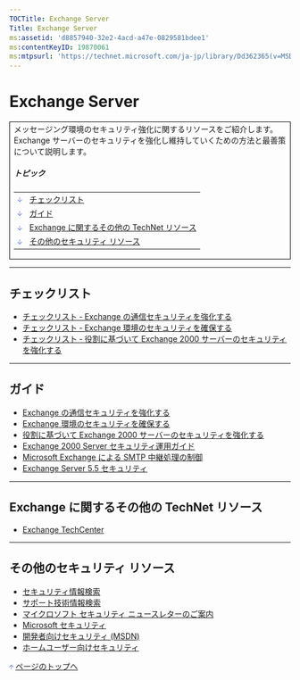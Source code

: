 ```yaml
---
TOCTitle: Exchange Server
Title: Exchange Server
ms:assetid: 'd8857940-32e2-4acd-a47e-0829581bdee1'
ms:contentKeyID: 19870061
ms:mtpsurl: 'https://technet.microsoft.com/ja-jp/library/Dd362365(v=MSDN.10)'
---
```


Exchange Server
===============

<table border="0" cellpadding="0" cellspacing="0">
<tbody>
<tr>
<td style="border:1px solid black;" colspan="5">
メッセージング環境のセキュリティ強化に関するリソースをご紹介します。Exchange サーバーのセキュリティを強化し維持していくための方法と最善策について説明します。
  
##### トピック
  
|                                                                                                                                                                              |                                                    |  
|------------------------------------------------------------------------------------------------------------------------------------------------------------------------------|----------------------------------------------------|  
| [<img src="images/dd362365.arrow_px_down(ja-jp,TechNet.10).gif" alt="チェックリスト" width="7" height="9" />](#eaa)                             | [チェックリスト](#eaa)                             |  
| [<img src="images/dd362365.arrow_px_down(ja-jp,TechNet.10).gif" alt="ガイド" width="7" height="9" />](#ekb)                                     | [ガイド](#ekb)                                     |  
| [<img src="images/dd362365.arrow_px_down(ja-jp,TechNet.10).gif" alt="Exchange に関するその他の TechNet リソース" width="7" height="9" />](#eab) | [Exchange に関するその他の TechNet リソース](#eab) |  
| [<img src="images/dd362365.arrow_px_down(ja-jp,TechNet.10).gif" alt="その他のセキュリティ リソース" width="7" height="9" />](#edc)              | [その他のセキュリティ リソース](#edc)              |

</td>
</tr>
</tbody>
</table>
<p> </p>

------------------------------------------------------------------------

チェックリスト
--------------

-   [チェックリスト ‐ Exchange の通信セキュリティを強化する](http://www.microsoft.com/japan/technet/security/prodtech/exchangeserver/secmod47.mspx)
-   [チェックリスト ‐ Exchange 環境のセキュリティを確保する](http://www.microsoft.com/japan/technet/security/prodtech/exchangeserver/secmod45.mspx)
-   [チェックリスト ‐ 役割に基づいて Exchange 2000 サーバーのセキュリティを強化する](http://www.microsoft.com/japan/technet/security/prodtech/exchangeserver/secmod46.mspx)

------------------------------------------------------------------------

ガイド
------

-   [Exchange の通信セキュリティを強化する](http://www.microsoft.com/japan/technet/security/prodtech/exchangeserver/secmod44.mspx)
-   [Exchange 環境のセキュリティを確保する](http://www.microsoft.com/japan/technet/security/prodtech/exchangeserver/secmod42.mspx)
-   [役割に基づいて Exchange 2000 サーバーのセキュリティを強化する](http://www.microsoft.com/japan/technet/security/prodtech/exchangeserver/secmod43.mspx)
-   [Exchange 2000 Server セキュリティ運用ガイド](http://www.microsoft.com/japan/technet/security/prodtech/exchangeserver/opsguide/default.mspx)
-   [Microsoft Exchange による SMTP 中継処理の制御](http://www.microsoft.com/japan/technet/security/prodtech/exchangeserver/excrelay.mspx)
-   [Exchange Server 5.5 セキュリティ](http://www.microsoft.com/japan/technet/security/prodtech/exchangeserver/exc10.mspx)

------------------------------------------------------------------------

Exchange に関するその他の TechNet リソース
------------------------------------------

-   [Exchange TechCenter](http://www.microsoft.com/japan/technet/prodtechnol/exchange/2003/security.mspx)

------------------------------------------------------------------------

その他のセキュリティ リソース
-----------------------------

-   [セキュリティ情報検索](http://www.microsoft.com/japan/technet/security/current.aspx)
-   [サポート技術情報検索](http://support.microsoft.com/search/)
-   [マイクロソフト セキュリティ ニュースレターのご案内](http://www.microsoft.com/japan/technet/security/secnews/default.mspx)
-   [Microsoft セキュリティ](http://www.microsoft.com/japan/security/)
-   [開発者向けセキュリティ (MSDN)](http://www.microsoft.com/japan/msdn/security/)
-   [ホームユーザー向けセキュリティ](http://www.microsoft.com/japan/athome/security/default.mspx)

[<img src="images/dd362365.arrow_px_up(ja-jp,TechNet.10).gif" alt="ページのトップへ" width="7" height="9" />](#top) [ページのトップへ](#top)
